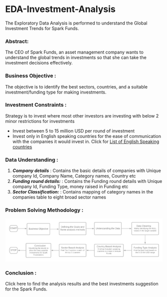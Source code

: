# EDA-Investment-Analysis
The Exploratory Data Analysis is performed to understand the Global Investment Trends for Spark Funds.

### Abstract:

The CEO of Spark Funds, an asset management company wants to understand the global trends in investments so that she can take the investment decisions effectively.

### Business Objective :

The objective is to identify the best sectors, countries, and a suitable investment/funding type for making investments.

### Investment Constraints :

Strategy is to invest where most other investors are investing with below 2 minor restrictions for investments
- Invest between 5 to 15 million USD per round of investment 
- Invest only in English speaking countries for the ease of communication with the companies it would invest in.
  Click for [List of English Speaking countries](https://en.wikipedia.org/wiki/List_of_territorial_entities_where_English_is_an_official_language)

### Data Understanding :

1. **_Company details_** : Contains the basic details of companies with Unique company Id, Company Name, Category names, Country etc
2. **_Funding round details:_** : Contains the Funding round details with Unique company Id, Funding Type, money raised in Funding etc
3. **_Sector Classification:_** : Contains mapping of category names in the companies table to eight broad sector names

### Problem Solving Methodology :

![Flowchart](https://github.com/AbhishekKumar-0311/EDA-Investment-Analysis/blob/master/Presentation/Investment%20Analysis.png)

### Conclusion :

Click here to find the analysis results and the best investments suggestion for the Spark Funds.
